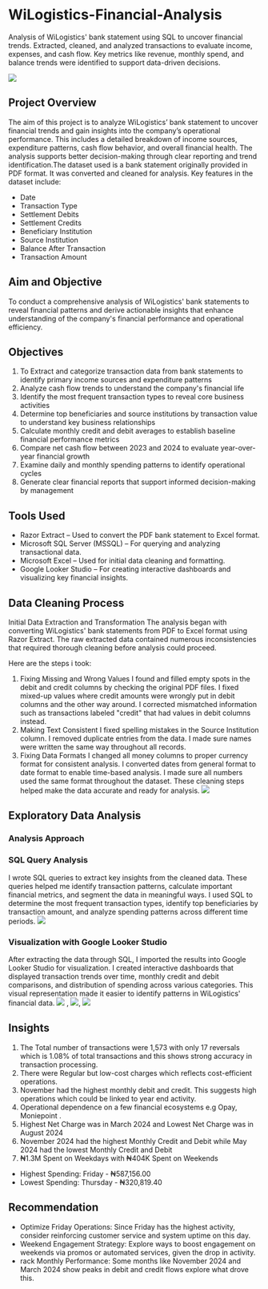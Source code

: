 # WiLogistics-Financial-Analysis
Analysis of WiLogistics' bank statement using SQL to uncover financial trends. Extracted, cleaned, and analyzed transactions to evaluate income, expenses, and cash flow. Key metrics like revenue, monthly spend, and balance trends were identified to support data-driven decisions.

![](https://github.com/PamilerinOlaiya1/WiLogistics-Financial-Analysis/blob/main/Front%20page.jpg)

## Project Overview

The aim of this project is to analyze WiLogistics’ bank statement to uncover financial trends and gain insights into the company’s operational performance. This includes a detailed breakdown of income sources, expenditure patterns, cash flow behavior, and overall financial health. The analysis supports better decision-making through clear reporting and trend identification.The dataset used is a bank statement originally provided in PDF format. It was converted and cleaned for analysis. Key features in the dataset include:
- Date
- Transaction Type
- Settlement Debits
- Settlement Credits
- Beneficiary Institution
- Source Institution
- Balance After Transaction
- Transaction Amount

## Aim and Objective
To conduct a comprehensive analysis of WiLogistics' bank statements to reveal financial patterns and derive actionable insights that enhance understanding of the company's financial performance and operational efficiency.

## Objectives

1. To Extract and categorize transaction data from bank statements to identify primary income sources and expenditure patterns
2. Analyze cash flow trends to understand the company's financial life
3. Identify the most frequent transaction types to reveal core business activities
4. Determine top beneficiaries and source institutions by transaction value to understand key business relationships
5. Calculate monthly credit and debit averages to establish baseline financial performance metrics
6. Compare net cash flow between 2023 and 2024 to evaluate year-over-year financial growth
7. Examine daily and monthly spending patterns to identify operational cycles
8. Generate clear financial reports that support informed decision-making by management

##  Tools Used
- Razor Extract – Used to convert the PDF bank statement to Excel format.
- Microsoft SQL Server (MSSQL) – For querying and analyzing transactional data.
- Microsoft Excel – Used for initial data cleaning and formatting.
- Google Looker Studio – For creating interactive dashboards and visualizing key financial insights.

## Data Cleaning Process
Initial Data Extraction and Transformation
The analysis began with converting WiLogistics' bank statements from PDF to Excel format using Razor Extract. The raw extracted data contained numerous inconsistencies that required thorough cleaning before analysis could proceed.

Here are the steps i took:

1. Fixing Missing and Wrong Values
I found and filled empty spots in the debit and credit columns by checking the original PDF files. I fixed mixed-up values where credit amounts were wrongly put in debit columns and the other way around. I corrected mismatched information such as transactions labeled "credit" that had values in debit columns instead.
2. Making Text Consistent
I fixed spelling mistakes in the Source Institution column. I removed duplicate entries from the data. I made sure names were written the same way throughout all records.
3. Fixing Data Formats
I changed all money columns to proper currency format for consistent analysis. I converted dates from general format to date format to enable time-based analysis. I made sure all numbers used the same format throughout the dataset.
These cleaning steps helped make the data accurate and ready for analysis.
![](https://github.com/PamilerinOlaiya1/WiLogistics-Financial-Analysis/blob/main/Sample_data/Monniepoint%20Cleaned%20file.jpg)

## Exploratory Data Analysis
### Analysis Approach
### SQL Query Analysis
I wrote SQL queries to extract key insights from the cleaned data. These queries helped me identify transaction patterns, calculate important financial metrics, and segment the data in meaningful ways. I used SQL to determine the most frequent transaction types, identify top beneficiaries by transaction amount, and analyze spending patterns across different time periods.
![](https://github.com/PamilerinOlaiya1/WiLogistics-Financial-Analysis/blob/main/sql_queries/Moniepoint%20queries%20SC.jpg)

### Visualization with Google Looker Studio
After extracting the data through SQL, I imported the results into Google Looker Studio for visualization. I created interactive dashboards that displayed transaction trends over time, monthly credit and debit comparisons, and distribution of spending across various categories. This visual representation made it easier to identify patterns in WiLogistics' financial data.
![](https://github.com/PamilerinOlaiya1/WiLogistics-Financial-Analysis/blob/main/dashboard/Moniepointlooker1.jpg) , ![](https://github.com/PamilerinOlaiya1/WiLogistics-Financial-Analysis/blob/main/dashboard/Moniepointlooker2.jpg),
![](https://github.com/PamilerinOlaiya1/WiLogistics-Financial-Analysis/blob/main/dashboard/Moniepointlooker3.jpg)

## Insights
1. The Total number of transactions were 1,573 with only 17 reversals which is 1.08% of total transactions and this shows strong accuracy in transaction processing.
2. There were Regular but low-cost charges which reflects cost-efficient operations.
3. November had the highest monthly debit and credit. This suggests high operations which could be linked to year end activity.
4. Operational dependence on a few financial ecosystems e.g Opay, Moniepoint .
5. Highest Net Charge was in March 2024 and Lowest Net Charge was in August 2024
6. November 2024 had the highest Monthly Credit and Debit while May 2024 had the lowest Monthly Credit and Debit
7. ₦1.3M Spent on Weekdays with ₦404K Spent on Weekends
- Highest Spending: Friday - ₦587,156.00
- Lowest Spending: Thursday - ₦320,819.40
## Recommendation
- Optimize Friday Operations: Since Friday has the highest activity, consider reinforcing customer service and system
uptime on this day.
-  Weekend Engagement Strategy: Explore ways to boost engagement on weekends via promos or automated services, given
the drop in activity.
-  rack Monthly Performance: Some months like November 2024 and March 2024 show peaks in debit and credit flows explore what drove this.


  
